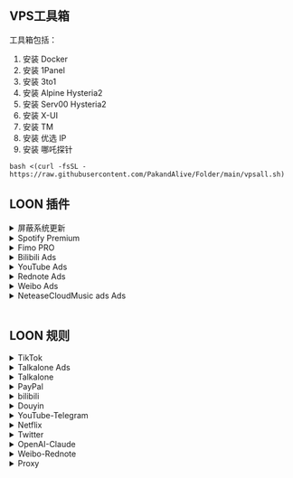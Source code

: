 ## VPS工具箱

工具箱包括：
1. 安装 Docker
2. 安装 1Panel
3. 安装 3to1
4. 安装 Alpine Hysteria2
5. 安装 Serv00 Hysteria2
6. 安装 X-UI
7. 安装 TM
8. 安装 优选 IP
9. 安装 哪吒探针
```
bash <(curl -fsSL - https://raw.githubusercontent.com/PakandAlive/Folder/main/vpsall.sh)
```




## LOON 插件

 <details>
<summary> 屏蔽系统更新</summary>

```sh
https://whatshub.top/plugin/DisableUpdate.plugin
```
</details>


 <details>
<summary>Spotify Premium</summary>

```sh
https://raw.githubusercontent.com/PakandAlive/Folder/main/plugin/Spotify.plugin
```

</details>

<details>
<summary> Fimo PRO</summary>

```sh
https://raw.githubusercontent.com/PakandAlive/Folder/main/plugin/FIMO2LOON.plugin
```


</details>

<details>
<summary> Bilibili Ads</summary>


```sh
https://raw.githubusercontent.com/PakandAlive/Folder/main/plugin/Bilibili_remove_ads.plugin

```


</details>

<details>
<summary> YouTube Ads</summary>


```sh
https://raw.githubusercontent.com/PakandAlive/Folder/main/plugin/YouTube_remove_ads.plugin

```


</details>

<details>
<summary> Rednote Ads</summary>


```sh
https://raw.githubusercontent.com/PakandAlive/Folder/main/plugin/RedPaper_remove_ads.plugin

```



</details>

<details>
<summary> Weibo Ads</summary>


```sh
https://raw.githubusercontent.com/PakandAlive/Folder/main/plugin/Weibo_remove_ads.plugin


```
</details>

<details>
<summary> NeteaseCloudMusic ads Ads</summary>


```sh
https://raw.githubusercontent.com/PakandAlive/Folder/main/plugin/NeteaseCloudMusic_remove_ads.plugin

```
</details>






<br>

## LOON 规则

<details>
<summary> TikTok</summary>

```sh
https://raw.githubusercontent.com/blackmatrix7/ios_rule_script/master/rule/Loon/TikTok/TikTok.list
```

</details>

<details>
<summary> Talkalone Ads</summary>

```sh
https://raw.githubusercontent.com/PakandAlive/Folder/main/rules/TalkaloneREJECT.list
```

</details>


<details>
<summary> Talkalone</summary>

```sh
https://raw.githubusercontent.com/PakandAlive/Folder/main/rules/Talkalone.list
```

</details>

<details>
<summary> PayPal</summary>

```sh
https://raw.githubusercontent.com/blackmatrix7/ios_rule_script/master/rule/Loon/PayPal/PayPal.list
```

</details>

<details>
<summary> bilibili</summary>

```sh
https://raw.githubusercontent.com/blackmatrix7/ios_rule_script/master/rule/Loon/BiliBili/BiliBili.list
```

</details>

<details>
<summary> Douyin</summary>

```sh
https://raw.githubusercontent.com/blackmatrix7/ios_rule_script/master/rule/Loon/DouYin/DouYin.list
```

</details>

<details>
<summary> YouTube-Telegram</summary>

```sh
https://raw.githubusercontent.com/PakandAlive/Folder/main/rules/YouTube-TG.list
```

</details>

<details>
<summary> Netflix</summary>

```sh
https://raw.githubusercontent.com/PakandAlive/Folder/main/rules/Netflix.list
```

</details>

<details>
<summary> Twitter</summary>

```sh
https://raw.githubusercontent.com/PakandAlive/Folder/main/rules/Twitter.list
```

</details>


<details>
<summary> OpenAI-Claude</summary>

```sh
https://raw.githubusercontent.com/PakandAlive/Folder/main/rules/OpenAI-Claude.list
```

</details>

<details>
<summary> Weibo-Rednote</summary>

```sh
https://raw.githubusercontent.com/PakandAlive/Folder/main/rules/Weibo-Rednote.list
```

</details>

<details>
<summary> Proxy</summary>

```sh
https://raw.githubusercontent.com/blackmatrix7/ios_rule_script/master/rule/Loon/Proxy/Proxy.list
```

</details>
